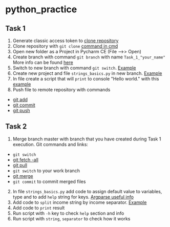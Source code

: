 # python_practice
## Task 1
1) Generate classic access token to [clone repository](https://docs.github.com/en/authentication/keeping-your-account-and-data-secure/creating-a-personal-access-token)
2) Clone repository with `git clone` [command in cmd](https://www.atlassian.com/git/tutorials/setting-up-a-repository/git-clone)
3) Open new folder as a Project in Pycharm CE (File -->> Open)
4) Create branch with command `git branch` with name `Task_1_"your_name"` More info can be found 
[here](https://www.atlassian.com/git/tutorials/using-branches#:~:text=The%20git%20branch%20command%20lets,checkout%20and%20git%20merge%20commands)
5) Switch to new branch with command `git switch`. 
[Example](https://www.studytonight.com/git-guide/git-switch-branch)
6) Create new project and file `strings_basics.py` in new branch. 
[Example](https://www.jetbrains.com/help/pycharm/creating-and-running-your-first-python-project.html)
7) In file create a script that will `print` to console "Hello world." with this 
[example](https://www.programiz.com/python-programming/examples/hello-world#)
8) Push file to remote repository with commands
- [git add](https://www.atlassian.com/git/tutorials/saving-changes)
- [git commit](https://www.atlassian.com/git/tutorials/saving-changes/git-commit)
- [git push](https://www.atlassian.com/git/tutorials/syncing/git-push)

## Task 2
1) Merge branch master with branch that you have created during Task 1 execution. Git commands and links:
- `git switch`
- [git fetch -all](https://www.atlassian.com/git/tutorials/saving-changes)
- [git pull](https://www.atlassian.com/git/tutorials/saving-changes/git-commit)
- `git switch` to your work branch
- [git merge](https://www.atlassian.com/git/tutorials/syncing/git-push)
- `git commit` to commit merged files
2) In file `strings_basics.py` add code to assign default value to variables, type and to add `help` string for keys. 
[Argparse useful info](https://docs.python.org/3/library/argparse.html#quick-links-for-add-argument)
3) Add code to `split` income string by income separator. 
[Example](https://www.programiz.com/python-programming/methods/string/split)
4) Add code to `print` result
5) Run script with `-h` key to check `help` section and info
6) Run script with `string`, `separator` to check how it works